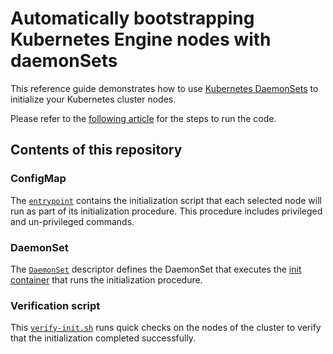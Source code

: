 # Automatically bootstrapping Kubernetes Engine nodes with daemonSets

This reference guide demonstrates how to use
[Kubernetes DaemonSets](https://kubernetes.io/docs/concepts/workloads/controllers/daemonset/)
to initialize your Kubernetes cluster nodes.

Please refer to the [following article](https://cloud.google.com/solutions/automatically-bootstrapping-gke-nodes-with-daemonsets) for the steps to run the code.

## Contents of this repository

### ConfigMap

The [`entrypoint`](cm-entrypoint.yaml) contains the initialization script that each selected node will run as part of its initialization procedure.
This procedure includes privileged and un-privileged commands.

### DaemonSet

The [`DaemonSet`](daemon-set.yaml) descriptor defines the DaemonSet that executes the [init container](https://kubernetes.io/docs/concepts/workloads/pods/init-containers/)
that runs the initialization procedure.

### Verification script

This [`verify-init.sh`](verify-init.sh) runs quick checks on the nodes of the cluster to verify that the initialization completed successfully.
